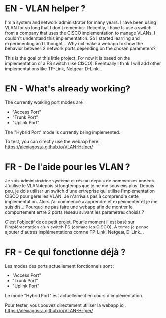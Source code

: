 <h1>EN - VLAN helper ?</h1>
I'm a system and network administrator for many years. I have been using VLAN for so long that I don't remember.
Recently, I have to use a switch from a company that uses the CISCO implementation to manage VLANs.
I couldn't understand this implementation. So I started learning and experimenting and I thought... Why not make a webapp to show the behavior between 2 network ports depending on the chosen parameters?

This is the goal of this little project.
For now it is based on the implementation of a FS switch (like CISCO). Eventually I think I will add other implementations like TP-Link, Netgear, D-Link...

<h1>EN - What's already working?</h1>

The currently working port modes are:
- "Access Port"
- "Trunk Port"
- "Uplink Port"

The "Hybrid Port" mode is currently being implemented.

To test, you can directly use the webapp here:
<a href="https://alexiagossa.github.io/VLAN-Helper/">https://alexiagossa.github.io/VLAN-Helper/</a>

<h1>FR - De l'aide pour les VLAN ?</h1>
Je suis administratrice système et réseau depuis de nombreuses années. J'utilise le VLAN depuis si longtemps que je ne me souviens plus.
Depuis peu, je dois utiliser un switch d'une entreprise qui utilise l'implémentation CISCO pour gérer les VLAN.
Je n'arrivais pas à comprendre cette implémentation. Alors j'ai commencé à apprendre et expérimenter et je me suis dis... Pourquoi ne pas faire une webapp afin de montrer le comportement entre 2 ports réseau suivant les paramètres choisis ?

C'est l'objectif de ce petit projet.
Pour le moment il est basé sur l'implémentation d'un switch FS (comme les CISCO). A terme je pense ajouter d'autres implémentations comme TP-Link, Netgear, D-Link...

<h1>FR - Ce qui fonctionne déjà ?</h1>

Les modes des ports actuellement fonctionnels sont :
- "Access Port"
- "Trunk Port"
- "Uplink Port"

Le mode "Hybrid Port" est actuellement en cours d'implémentation.

Pour tester, vous pouvez directement utiliser la webapp ici :
<a href="https://alexiagossa.github.io/VLAN-Helper/">https://alexiagossa.github.io/VLAN-Helper/</a>
